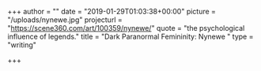 +++
author = ""
date = "2019-01-29T01:03:38+00:00"
picture = "/uploads/nynewe.jpg"
projecturl = "https://scene360.com/art/100359/nynewe/"
quote = "the psychological influence of legends."
title = "Dark Paranormal Femininity: Nynewe "
type = "writing"

+++
